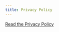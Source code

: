 ```yaml
---
title: Privacy Policy
---
```


<style type="text/css">#iubenda_policy .iub_content { padding: 0px; }</style>
<a href="https://www.iubenda.com/privacy-policy/91999772" class="iubenda-white no-brand iubenda-embed iub-body-embed" title="Privacy Policy">Read the Privacy Policy</a>
<script type="text/javascript">(function (w,d) {
	var loader = function () {var s = d.createElement("script"), tag = d.getElementsByTagName("script")[0]; s.src="https://cdn.iubenda.com/iubenda.js";
	tag.parentNode.insertBefore(s,tag);
}; if(w.addEventListener){w.addEventListener("load", loader, false);}else if(w.attachEvent){w.attachEvent("onload", loader);}else{w.onload = loader;}})(window, document);</script>
